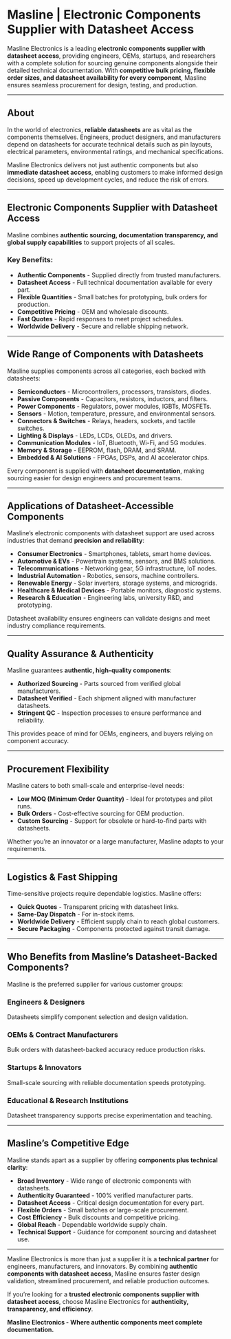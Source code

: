 # Masline | Electronic Components Supplier with Datasheet Access

Masline Electronics is a leading **electronic components supplier with datasheet access**, providing engineers, OEMs, startups, and researchers with a complete solution for sourcing genuine components alongside their detailed technical documentation. With **competitive bulk pricing, flexible order sizes, and datasheet availability for every component**, Masline ensures seamless procurement for design, testing, and production.

---

## About
In the world of electronics, **reliable datasheets** are as vital as the components themselves. Engineers, product designers, and manufacturers depend on datasheets for accurate technical details such as pin layouts, electrical parameters, environmental ratings, and mechanical specifications.  

Masline Electronics delivers not just authentic components but also **immediate datasheet access**, enabling customers to make informed design decisions, speed up development cycles, and reduce the risk of errors.

---

## Electronic Components Supplier with Datasheet Access

Masline combines **authentic sourcing, documentation transparency, and global supply capabilities** to support projects of all scales.

### Key Benefits:
- **Authentic Components** - Supplied directly from trusted manufacturers.  
- **Datasheet Access** - Full technical documentation available for every part.  
- **Flexible Quantities** - Small batches for prototyping, bulk orders for production.  
- **Competitive Pricing** - OEM and wholesale discounts.  
- **Fast Quotes** - Rapid responses to meet project schedules.  
- **Worldwide Delivery** - Secure and reliable shipping network.  

---

## Wide Range of Components with Datasheets

Masline supplies components across all categories, each backed with datasheets:

- **Semiconductors** - Microcontrollers, processors, transistors, diodes.  
- **Passive Components** - Capacitors, resistors, inductors, and filters.  
- **Power Components** - Regulators, power modules, IGBTs, MOSFETs.  
- **Sensors** - Motion, temperature, pressure, and environmental sensors.  
- **Connectors & Switches** - Relays, headers, sockets, and tactile switches.  
- **Lighting & Displays** - LEDs, LCDs, OLEDs, and drivers.  
- **Communication Modules** - IoT, Bluetooth, Wi-Fi, and 5G modules.  
- **Memory & Storage** - EEPROM, flash, DRAM, and SRAM.  
- **Embedded & AI Solutions** - FPGAs, DSPs, and AI accelerator chips.  

Every component is supplied with **datasheet documentation**, making sourcing easier for design engineers and procurement teams.

---

## Applications of Datasheet-Accessible Components

Masline’s electronic components with datasheet support are used across industries that demand **precision and reliability**:

- **Consumer Electronics** - Smartphones, tablets, smart home devices.  
- **Automotive & EVs** - Powertrain systems, sensors, and BMS solutions.  
- **Telecommunications** - Networking gear, 5G infrastructure, IoT nodes.  
- **Industrial Automation** - Robotics, sensors, machine controllers.  
- **Renewable Energy** - Solar inverters, storage systems, and microgrids.  
- **Healthcare & Medical Devices** - Portable monitors, diagnostic systems.  
- **Research & Education** - Engineering labs, university R&D, and prototyping.  

Datasheet availability ensures engineers can validate designs and meet industry compliance requirements.

---

## Quality Assurance & Authenticity

Masline guarantees **authentic, high-quality components**:

- **Authorized Sourcing** - Parts sourced from verified global manufacturers.  
- **Datasheet Verified** - Each shipment aligned with manufacturer datasheets.  
- **Stringent QC** - Inspection processes to ensure performance and reliability.  

This provides peace of mind for OEMs, engineers, and buyers relying on component accuracy.

---

## Procurement Flexibility

Masline caters to both small-scale and enterprise-level needs:

- **Low MOQ (Minimum Order Quantity)** - Ideal for prototypes and pilot runs.  
- **Bulk Orders** - Cost-effective sourcing for OEM production.  
- **Custom Sourcing** - Support for obsolete or hard-to-find parts with datasheets.  

Whether you’re an innovator or a large manufacturer, Masline adapts to your requirements.

---

## Logistics & Fast Shipping

Time-sensitive projects require dependable logistics. Masline offers:

- **Quick Quotes** - Transparent pricing with datasheet links.  
- **Same-Day Dispatch** - For in-stock items.  
- **Worldwide Delivery** - Efficient supply chain to reach global customers.  
- **Secure Packaging** - Components protected against transit damage.  

---

## Who Benefits from Masline’s Datasheet-Backed Components?

Masline is the preferred supplier for various customer groups:

### Engineers & Designers  
Datasheets simplify component selection and design validation.  

### OEMs & Contract Manufacturers  
Bulk orders with datasheet-backed accuracy reduce production risks.  

### Startups & Innovators  
Small-scale sourcing with reliable documentation speeds prototyping.  

### Educational & Research Institutions  
Datasheet transparency supports precise experimentation and teaching.  

---

## Masline’s Competitive Edge

Masline stands apart as a supplier by offering **components plus technical clarity**:

- **Broad Inventory** - Wide range of electronic components with datasheets.  
- **Authenticity Guaranteed** - 100% verified manufacturer parts.  
- **Datasheet Access** - Critical design documentation for every part.  
- **Flexible Orders** - Small batches or large-scale procurement.  
- **Cost Efficiency** - Bulk discounts and competitive pricing.  
- **Global Reach** - Dependable worldwide supply chain.  
- **Technical Support** - Guidance for component sourcing and datasheet use.  

---

Masline Electronics is more than just a supplier it is a **technical partner** for engineers, manufacturers, and innovators. By combining **authentic components with datasheet access**, Masline ensures faster design validation, streamlined procurement, and reliable production outcomes.  

If you’re looking for a **trusted electronic components supplier with datasheet access**, choose Masline Electronics for **authenticity, transparency, and efficiency**.  

**Masline Electronics - Where authentic components meet complete documentation.**
